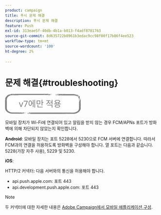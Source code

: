 ```yaml
---
product: campaign
title: 푸시 문제 해결
description: 푸시 문제 해결
feature: Push
exl-id: 313eae5f-40db-4b1a-b013-f4adf8781763
source-git-commit: 8d635722b8961b3edac9cc98f00f17b86f4ee523
workflow-type: tm+mt
source-wordcount: '100'
ht-degree: 2%

---
```


# 문제 해결{#troubleshooting}

![](../../assets/v7-only.svg)

모바일 장치가 Wi-Fi에 연결되어 있고 알림을 받지 않는 경우 FCM/APNs 포트가 방화벽에 의해 차단되지 않았는지 확인합니다.

**Android**: 모바일 장치는 포트 5228에서 5230으로 FCM 서버에 연결합니다. 따라서 FCM과의 연결을 허용하도록 방화벽을 구성해야 합니다. 열 포트는 다음과 같습니다. 5228(가장 자주 사용), 5229 및 5230.

**iOS**:

HTTP/2 커넥터: 다음 서버와의 통신을 허용해야 합니다.

* api.push.apple.com: 포트 443
* api.development.push.apple.com: 포트 443

>[!NOTE]
>
>두 커넥터에 대한 자세한 내용은 [Adobe Campaign에서 모바일 애플리케이션 구성](configuring-the-mobile-application.md).
